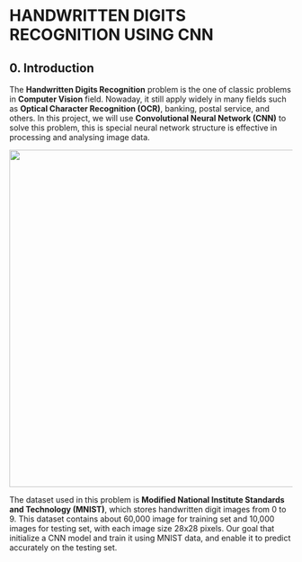 # **HANDWRITTEN DIGITS RECOGNITION USING CNN**

## **0. Introduction**

The **Handwritten Digits Recognition** problem is the one of classic problems in **Computer Vision** field. Nowaday, it still apply widely in many fields such as **Optical Character Recognition (OCR)**, banking, postal service, and others. In this project, we will use **Convolutional Neural Network (CNN)** to solve this problem, this is special neural network structure is effective in processing and analysing image data.

<div align="center">
    <img 
    src="https://www.researchgate.net/publication/330872480/figure/fig3/AS:722816919957504@1549344391016/A-seven-layered-convolutional-neural-network-for-handwritten-digits-recognition.ppm"
    width="600px"/>
</div>

The dataset used in this problem is **Modified National Institute Standards and Technology (MNIST)**, which stores handwritten digit images from 0 to 9. This dataset contains about 60,000 image for training set and 10,000 images for testing set, with each image size 28x28 pixels. Our goal that initialize a CNN model and train it using MNIST data, and enable it to predict accurately on the testing set.
